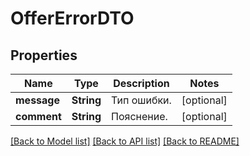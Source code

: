 # OfferErrorDTO

## Properties
Name | Type | Description | Notes
------------ | ------------- | ------------- | -------------
**message** | **String** | Тип ошибки. | [optional] 
**comment** | **String** | Пояснение. | [optional] 

[[Back to Model list]](../README.md#documentation-for-models) [[Back to API list]](../README.md#documentation-for-api-endpoints) [[Back to README]](../README.md)


